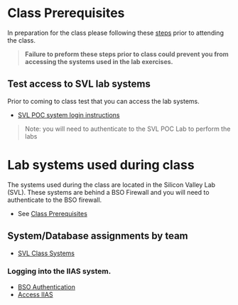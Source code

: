 # Class Prerequisites

  In preparation for the class please following these [steps](/SailfishClassOct2017/Prerequisities.md) prior to attending the class. 
  
  > **Failure to preform these steps prior to class could prevent you from accessing the systems used in the lab exercises.**

## Test access to SVL lab systems  

Prior to coming to class test that you can access the lab systems.
   * [SVL POC system login instructions](/SailfishClassOct2017/Docs/05_AccessSVLPOCSystems.md)  
   
   > Note: you will need to authenticate to the SVL POC Lab to perform the labs

# Lab systems used during class

The systems used during the class are located in the Silicon Valley Lab (SVL).  These systems are behind a BSO Firewall and you will need to authenticate to the BSO firewall.  
  * See [Class Prerequisites](/SailfishClassOct2017/Prerequisities.md)

## System/Database assignments by team  

  * [SVL Class Systems](/SailfishClassOct2017/LabSystems.md)

### Logging into the IIAS system.  
   * [BSO Authentication](/SailfishClassOct2017/Docs/06_Authenticate_SVL.md)     
   * [Access IIAS](/SailfishClassOct2017/Docs/06_Login_to_IIAS_SVL.md)
 
 
  
  
